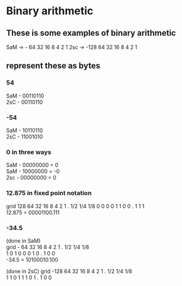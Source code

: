 # Binary arithmetic
## These is some examples of binary arithmetic
SaM ->   -  64 32 16 8 4 2 1
2sc -> -128 64 32 16 8 4 2 1

## represent these as bytes
### 54
SaM - 00110110  
2sC - 00110110

### -54
SaM - 10110110  
2sC - 11001010
### 0 in three ways  
SaM - 00000000 = 0  
SaM - 10000000 = -0  
2sc - 00000000 = 0  

### 12.875 in fixed point notation
grid 128 64 32 16 8 4 2 1 . 1/2 1/4 1/8 
      0  0  0  0  1 1 0 0 .  1   1   1  
12.875 = 00001100.111

### -34.5 
(done in SaM)  
grid  - 64 32 16 8 4 2 1 . 1/2 1/4 1/8  
      1  0  1  0 0 0 1 0 .  1   0   0  
-34.5 = 10100010.100  
  
(done in 2sC)
grid  -128 64 32 16 8 4 2 1 . 1/2 1/4 1/8  
        1   1  0  1 1 1 0 1 .  1   0   0  

